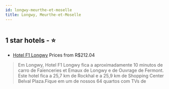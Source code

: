 ```yaml
---
id: longwy-meurthe-et-moselle
title: Longwy, Meurthe-et-Moselle
---
```


<center><img src="https://i.travelapi.com/hotels/3000000/2790000/2782200/2782144/d22d4539_z.jpg" alt="" /></center>


##  1 star hotels - ⭐️

-    [Hotel F1 Longwy](https://www.hurb.com/br/aud/https://www.hurb.com/br/hotels/longwy/hotel-f1-longwy-HT-BMZP?cmp=18055) Prices from R$212.04
   > Em Longwy, Hotel F1 Longwy fica a aproximadamente 10 minutos de carro de Faïenceries et Emaux de Longwy e de Ouvrage de Fermont.  Este hotel fica a 25,7 km de Rockhal e a 25,9 km de Shopping Center Belval Plaza.Fique em um de nossos 64 quartos com TVs de 
